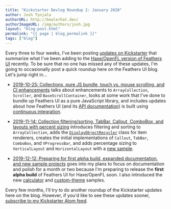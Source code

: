 ```yaml
---
title: "Kickstarter Devlog Roundup 2: January 2020"
author: Josh Tynjala
authorURL: http://bowlerhat.dev/
authorImageURL: /img/authors/josh.jpg
layout: "blog-post.html"
permalink: "{{ page | blog_permalink }}"
tags: ["blog"]
---
```


Every three to four weeks, I've been posting [updates on Kickstarter](https://www.kickstarter.com/projects/feathersui/feathers-ui-cross-platform-components-for-haxe-and-openfl/posts) that summarize what I've been adding to the [Haxe/OpenFL version of Feathers UI](https://feathersui.com/openfl/) recently. To be sure that no one has missed any of these updates, I'm going to occasionally post a quick roundup here on the Feathers UI blog. Let's jump right in…

<!-- truncate -->

- [2019-10-25: Collections, pure JS bundle, touch vs. mouse scrolling, and CI enhancements](https://www.kickstarter.com/projects/feathersui/feathers-ui-cross-platform-components-for-haxe-and-openfl/posts/2663916) talks about enhancements to `ArrayCollection`, `Scroller`, and `BaseScrollContainer`, looks at some work that I've done to bundle up Feathers UI as a pure JavaScript library, and includes updates about how Feathers UI (and its [API documentation](https://api.feathersui.com/)) is built using [continuous integration](https://travis-ci.org/feathersui/feathersui-openfl).

- [2019-11-14: Collection filtering/sorting, TabBar, Callout, ComboBox, and layouts with percent sizing](https://www.kickstarter.com/projects/feathersui/feathers-ui-cross-platform-components-for-haxe-and-openfl/posts/2683719) introduces filtering and sorting to `ArrayCollection`, adds the [`DisplayObjectRecycler`](https://api.feathersui.com/current/feathers/utils/DisplayObjectRecycler.html) class for item renderers, creates the initial implementations of `Callout`, `TabBar`, `ComboBox`, and `VProgressBar`, and adds percentage sizing to `VerticalLayout` and `HorizontalLayout` with a [new sample](https://github.com/feathersui/feathersui-openfl/tree/master/samples/horizontal-layout-percentage-sizing).

- [2019-12-12: Preparing for first alpha build, expanded documentation, and new sample projects](https://www.kickstarter.com/projects/feathersui/feathers-ui-cross-platform-components-for-haxe-and-openfl/posts/2709199) goes into my plans to focus on documentation and polish for a month or two because I'm preparing to release the **first alpha build** of Feathers UI for Haxe/OpenFL soon. I also introduced the new [calculator](https://github.com/feathersui/feathersui-openfl/tree/master/samples/calculator) and [custom-theme](https://github.com/feathersui/feathersui-openfl/tree/master/samples/custom-theme) samples.

Every few months, I'll try to do another roundup of the Kickstarter updates here on the blog. However, if you'd like to see these updates sooner, [subscribe to my Kickstarter Atom feed](https://www.kickstarter.com/projects/feathersui/feathers-ui-cross-platform-components-for-haxe-and-openfl/posts.atom).
